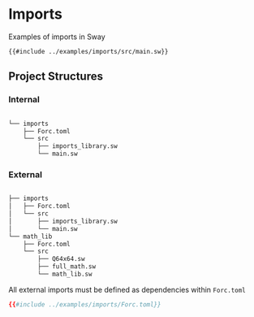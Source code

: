 # Imports

Examples of imports in Sway

```sway
{{#include ../examples/imports/src/main.sw}}
```

## Project Structures

### Internal

```bash

└── imports
    ├── Forc.toml
    └── src
        ├── imports_library.sw
        └── main.sw

```

### External

```bash

├── imports
│   ├── Forc.toml
│   └── src
│       ├── imports_library.sw
│       └── main.sw
└── math_lib
    ├── Forc.toml
    └── src
        ├── Q64x64.sw
        ├── full_math.sw
        └── math_lib.sw

```

All external imports must be defined as dependencies within `Forc.toml`

```toml
{{#include ../examples/imports/Forc.toml}}
```